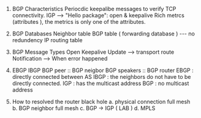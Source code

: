 1. BGP Characteristics
   Periocdic keepalibe messages to verify TCP connectivity.
   IGP --> "Hello package": open & keepalive
   Rich metrcs (attributes ), the metrics is only one of the attributes.

2. BGP Databases
   Neighbor table
   BGP table ( forwarding database )  --- no redundency 
   IP routing table 

3. BGP Message Types
   Open
   Keepalive
   Update --> transport route
   Notification  --> When error happened

4. EBGP IBGP
   BGP peer :: BGP neigbor
   BGP speakers :: BGP router
   EBGP : directly connected between AS
   IBGP : the neighbors do not have to be directly connected.
   IGP : has the multicast address
   BGP : no multicast address

5. How to resolved the router black hole
   a. physical connection full mesh
   b. BGP neighbor full mesh
   c. BGP -> IGP ( LAB )
   d. MPLS 
    
   
